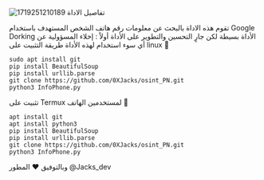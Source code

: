 ![1719251210189](https://github.com/0XJacks/osint_Ph/assets/171430739/ca729253-50b9-4269-a5eb-383fb7cc7081)
تفاصيل الاداة 

تقوم هذه الاداة بالبحث عن معلومات رقم هاتف الشخص المستهدف باستخدام Google Dorking
الأداة بسيطة لكن جارٍ التحسين والتطوير على الأداة
أولاً : إخلاء المسؤولية عن أي سوء استخدام لهذه الأداة
طريقة التثبيت على linux 🐧
```
sudo apt install git
pip install BeautifulSoup
pip install urllib.parse
git clone https://github.com/0XJacks/osint_PN.git
python3 InfoPhone.py
```
تثبيت على Termux لمستخدمين الهاتف 📱
```
apt install git
apt install python3
pip install BeautifulSoup
pip install urllib.parse
git clone https://github.com/0XJacks/osint_PN.git
python3 InfoPhone.py
```
وبالتوفيق ♥️
المطور @Jacks_dev
